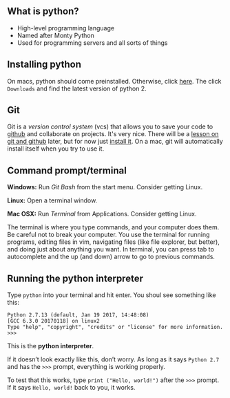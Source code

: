 ## What is python?
 * High-level programming language
 * Named after Monty Python
 * Used for programming servers and all sorts of things

## Installing python
On macs, python should come preinstalled. Otherwise, click [here](https://www.python.org/). The click `Downloads` and find the latest version of python 2.

## Git
Git is a *version control system* (vcs) that allows you to save your code to [github](https://github.com/) and collaborate on projects. It's very nice. There will be a [lesson on git and github](https://nathansolomon1678.github.io/programmer-training/general/lessons/git) later, but for now just [install it](https://git-scm.com/downloads). On a mac, git will automatically install itself when you try to use it.

## Command prompt/terminal
**Windows:** Run *Git Bash* from the start menu. Consider getting Linux.

**Linux:** Open a terminal window.

**Mac OSX:** Run *Terminal* from Applications. Consider getting Linux.

The terminal is where you type commands, and your computer does them. Be careful not to break your computer. You use the terminal for running programs, editing files in vim, navigating files (like file explorer, but better), and doing just about anything you want. In terminal, you can press tab to autocomplete and the up (and down) arrow to go to previous commands.

## Running the python interpreter
Type `python` into your terminal and hit enter. You shoul see something like this:

    Python 2.7.13 (default, Jan 19 2017, 14:48:08) 
    [GCC 6.3.0 20170118] on linux2
    Type "help", "copyright", "credits" or "license" for more information.
    >>>

This is the **python interpreter**.

If it doesn’t look exactly like this, don’t worry. As long as it says `Python 2.7` and has the `>>>` prompt, everything is working properly.

To test that this works, type `print ("Hello, world!")` after the `>>>` prompt. If it says `Hello, world!` back to you, it works.
